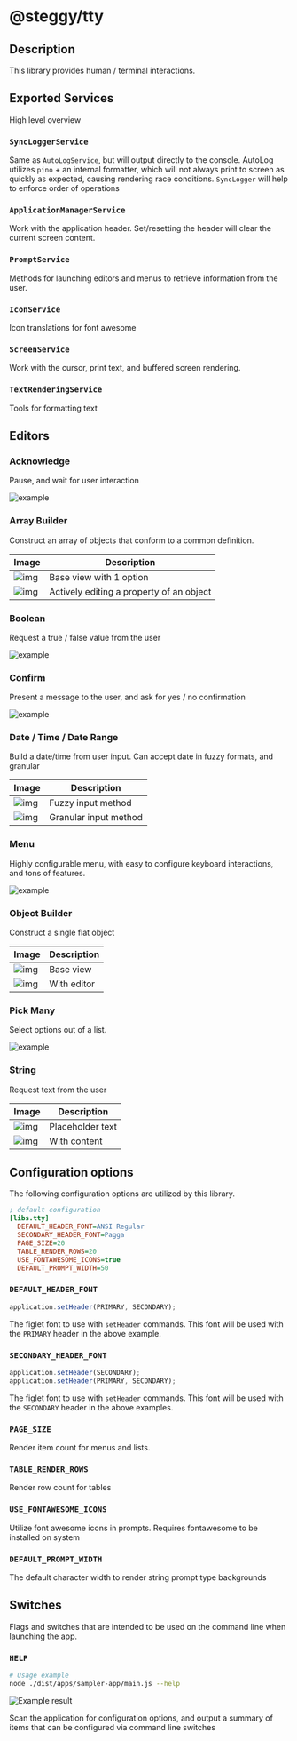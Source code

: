 # @steggy/tty

## Description

This library provides human / terminal interactions.

## Exported Services

High level overview

### `SyncLoggerService`

Same as `AutoLogService`, but will output directly to the console.
AutoLog utilizes `pino` + an internal formatter, which will not always print to screen as quickly as expected, causing rendering race conditions.
`SyncLogger` will help to enforce order of operations

### `ApplicationManagerService`

Work with the application header.
Set/resetting the header will clear the current screen content.

### `PromptService`

Methods for launching editors and menus to retrieve information from the user.

### `IconService`

Icon translations for font awesome

### `ScreenService`

Work with the cursor, print text, and buffered screen rendering.

### `TextRenderingService`

Tools for formatting text

## Editors

### **Acknowledge**

Pause, and wait for user interaction

![example](./docs/acknowledge.png)

### **Array Builder**

Construct an array of objects that conform to a common definition.

| Image | Description |
| --- | --- |
| ![img](./docs/array_builder_base.png) | Base view with 1 option |
| ![img](./docs/array_builder_edit.png) | Actively editing a property of an object |

### **Boolean**

Request a true / false value from the user

![example](./docs/boolean.png)

### **Confirm**

Present a message to the user, and ask for yes / no confirmation

![example](./docs/confirm.png)

### **Date** / **Time** / **Date Range**

Build a date/time from user input. Can accept date in fuzzy formats, and granular

| Image | Description |
| --- | --- |
| ![img](./docs/date_fuzzy.png) | Fuzzy input method |
| ![img](./docs/date_granular.png) | Granular input method |

### **Menu**

Highly configurable menu, with easy to configure keyboard interactions, and tons of features.

![example](./docs/menu.png)

### **Object Builder**

Construct a single flat object

| Image | Description |
| --- | --- |
| ![img](./docs/object_builder_base.png) | Base view |
| ![img](./docs/object_builder_editor.png) | With editor |

### **Pick Many**

Select options out of a list.

![example](./docs/pick_many.png)

### **String**

Request text from the user

| Image | Description |
| --- | --- |
| ![img](./docs/string_empty.png) | Placeholder text |
| ![img](./docs/string_empty.png) | With content |

## Configuration options

The following configuration options are utilized by this library.

```ini
; default configuration
[libs.tty]
  DEFAULT_HEADER_FONT=ANSI Regular
  SECONDARY_HEADER_FONT=Pagga
  PAGE_SIZE=20
  TABLE_RENDER_ROWS=20
  USE_FONTAWESOME_ICONS=true
  DEFAULT_PROMPT_WIDTH=50
```

### `DEFAULT_HEADER_FONT`

```typescript
application.setHeader(PRIMARY, SECONDARY);
```

The figlet font to use with `setHeader` commands.
This font will be used with the `PRIMARY` header in the above example.

### `SECONDARY_HEADER_FONT`

```typescript
application.setHeader(SECONDARY);
application.setHeader(PRIMARY, SECONDARY);
```

The figlet font to use with `setHeader` commands.
This font will be used with the `SECONDARY` header in the above examples.

### `PAGE_SIZE`

Render item count for menus and lists.

### `TABLE_RENDER_ROWS`

Render row count for tables

### `USE_FONTAWESOME_ICONS`

Utilize font awesome icons in prompts. Requires fontawesome to be installed on system

### `DEFAULT_PROMPT_WIDTH`

The default character width to render string prompt type backgrounds

## Switches

Flags and switches that are intended to be used on the command line when launching the app.

### `HELP`

```bash
# Usage example
node ./dist/apps/sampler-app/main.js --help
```

![Example result](./docs/help_switch.png)

Scan the application for configuration options, and output a summary of items that can be configured via command line switches
